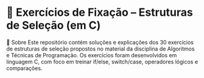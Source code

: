 # 📘 Exercícios de Fixação – Estruturas de Seleção (em C)
🧾 Sobre
Este repositório contém soluções e explicações dos 30 exercícios de estruturas de seleção propostos no material da disciplina de Algoritmos e Técnicas de Programação.
Os exercícios foram desenvolvidos em linguagem C, com foco em treinar if/else, switch/case, operadores lógicos e comparações.
